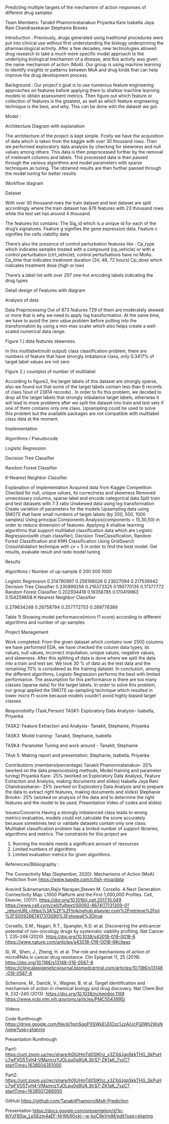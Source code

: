 



Predicting multiple targets of the mechanism of action responses of different drug samples
 







Team Members:
Tanakit Phamornratanakun
Priyanka Kare
Isabella Jaya Rani Chandrasekaran
Stephanie Brooks



Introduction : 
Previously, drugs generated using traditional procedures were put into clinical use without first understanding the biology underpinning the pharmacological activity. After a few decades, new technologies allowed drug research to take a much more specific model approach to the underlying biological mechanism of a disease, and this activity was given the name mechanism of action (MoA). Our group is using machine learning to identify insights or patterns between MoA and drug kinds that can help improve the drug development process.



Background :
Our project's goal is to use numerous feature engineering approaches on features before applying them to shallow machine learning models to obtain assessment metrics. Then figure out which feature or collection of features is the greatest, as well as which feature engineering technique is the best, and why. This can be done with the dataset we got.





















Model :

Architecture Diagram with explanation

The architecture of the project is kept simple. Firstly we have the acquisition of data which is taken from the kaggle with over 30 thousand rows.
Then we performed exploratory data analysis by checking for skewness and null values among others.
This data is then preprocessed further by the removal of irrelevant columns and labels.
This processed data is then passed through the various algorithms and model parameters with sparse techniques as tuning.
The obtained results are then further passed through the model tuning for better results.



Workflow diagram


Dataset

With over 30 thousand rows the train dataset and test dataset are split accordingly where the train dataset has 876 features with 23 thousand rows while the test set has around 4 thousand.

The features list contains:
The Sig_id which is a unique id for each of the drug’s signatures.
Feature g signifies the gene expression data.
Feature c signifies the cells viability data

There’s also the presence of control perturbation features like :
Cp_type which indicates samples treated with a compound (cp_vehicle) or with a control perturbation (ctrl_vehicle); control perturbations have no MoAs.
Cp_time that indicates treatment duration (24, 48, 72 hours)
Cp_dose which indicates treatment dose (high or low)

There’s a label list with over 207 one-hot encoding labels indicating the drug types


Detail design of Features with diagram

Analysis of data

Data Preprocessing
Out of 873 features 729 of them are moderately skewed or more that is why we need to apply log transformation. At the same time, we have to avoid the zero value problem before putting into the transformation by using a min-max scaler which also helps create a well-scaled numerical data range.

Figure 1.) data features skewness.

In this multilabel(multi output) class classification problem, there are numbers of feature that have strongly imbalance class, only 0.3417%  of target label values are not zero


Figure 2.) countplot of number of multilabel

According to figure2, the target labels of this dataset are strongly sparse, also we found out that some of the target labels contain less than 6 records of class 1(out of 23814
records) . In order to fix this problem, we decided to drop all the target labels that strongly imbalance target labels, otherwise it will lead to more problems after we split the dataset into train and test sets if one of them contains only one class. Upsampling could be used to solve this problem but the available packages are not compatible with multilabel class data at the moment. 


Implementation

Algorithms / Pseudocode

Logistic Regression









Decision Tree Classifier













Random Forest Classifier

K-Nearest Neighbor Classifier

	



Explanation of implementation
Acquired data from Kaggle Competition
Checked for null, unique values, its correctness and skewness 
Removed unnecessary columns, sparse label and encode categorical data
Split train and test datasets with 7:3 ratio
Unskewed data using log transformation
Create variation of parameters for the models
Upsampling data using SMOTE that have small numbers of target labels (by 200, 500, 1000 samples)
Using principal Components Analysis(components = 15,30,50) in order to reduce dimension of features.
Applying 4 shallow learning algorithms that support multilabel classification data which are Logistic Regression(with chain classifier), Decision TreeClassification, Random Forest Classification and KNN Classification
Using GridSearch CrossValidation technique with cv = 5 in order to find the best model.
Get results, evaluate result and redo model tuning






Results


Algorithms / Number of up-sample
0
200
500
1000
 
Logistic Regression
0.314790997
0.258198026
0.23627094
0.217536642
Decision Tree Classifier
0.230899256
0.216373325
0.190770135
0.17377772
Random Forest Classifier
0.202934418
0.18358785
0.170419963
0.154259608
K-Nearest Neighbor Classifier
 
0.279634248
0.26758794
0.257772753
0.269776389


Table 1) Showing model performance(micro f1 score) according to different algorithms and number of up-samples




Project Management

Work completed: 
From the given dataset which contains over 2500 columns we have performed EDA, we have checked the column data types, its values, null values, incorrect imputation, unique values, negative values, and skewness. After this splitting of data is done where we split the data into a train and test set. We took 30 % of data as the test data and the remaining 70% is considered as the training dataset.
In conclusion, among the different algorithms, Logistic Regression performs the best with limited performance. The assumption for this performance is there are too many classes (sparse data) for the target labels. In order to solve this problem, our group applied the SMOTE up-sampling technique which resulted in lower micro f1-score because models couldn’t avoid highly biased target classes.






Responsibility (Task,Person)
TASK1: Exploratory Data Analysis- Isabella, Priyanka
 
TASK2: Feature Extraction and Analysis- Tanakit, Stephanie, Priyanka 
 
TASK3: Model training- Tanakit, Stephanie, Isabella

TASK4: Parameter Tuning and work around - Tanakit, Stephanie

TAsk 5: Making report and presentation: Stephanie, Isabella, Priyanka

Contributions (members/percentage)
Tanakit Phamornratanakun- 25% (worked on the data preprocessing methods, Model training and parameter tuning)
Priyanka Kare- 25% (worked on Exploratory Data Analysis, Feature Extraction and Analysis, making documents and slides)
Isabella Jaya Rani Chandrasekaran- 25% (worked on Exploratory Data Analysis and to prepare the data to extract right features, making documents and slides)
Stephanie Brooks- 25% (worked on analysis of the data and to determine the right features and the model to be used, Presentation Video of codes and slides)


Issues/Concerns
Having a strongly imbalanced class leads to wrong metrics evaluation, models could not calculate the score accurately because sometimes test or validate datasets contain only one class. 
Multilabel classification problem has a limited number of support libraries, algorithms and metrics.
The constraints for this project are 
1. Running the models needs a significant amount of resources 
2. Limited numbers of algorithms 
3. Limited evaluation metrics for given algorithms.



References/Bibliography :

The Connectivity Map (September, 2020). Mechanisms of Action (MoA) Prediction from https://www.kaggle.com/c/lish-moa/data


Aravind Subramanian,Rajiv Narayan,Steven M. Corsello. A Next Generation Connectivity Map: L1000 Platform and the First 1,000,000 Profiles. Cell, Elsevier, (2017). https://doi.org/10.1016/j.cell.2017.10.049
https://www.cell.com/cell/fulltext/S0092-8674(17)31309-0?_returnURL=https%3A%2F%2Flinkinghub.elsevier.com%2Fretrieve%2Fpii%2FS0092867417313090%3Fshowall%3Dtrue

Corsello, S.M., Nagari, R.T., Spangler, R.D. et al. Discovering the anticancer potential of non-oncology drugs by systematic viability profiling. Nat Cancer 1, 235–248 (2020). https://doi.org/10.1038/s43018-019-0018-6
https://www.nature.com/articles/s43018-019-0018-6#citeas

Si, W., Shen, J., Zheng, H. et al. The role and mechanisms of action of microRNAs in cancer drug resistance. Clin Epigenet 11, 25 (2019). https://doi.org/10.1186/s13148-018-0587-8
https://clinicalepigeneticsjournal.biomedcentral.com/articles/10.1186/s13148-018-0587-8

Schenone, M., Dančík, V., Wagner, B. et al. Target identification and mechanism of action in chemical biology and drug discovery. Nat Chem Biol 9, 232–240 (2013). https://doi.org/10.1038/nchembio.1199
https://www.ncbi.nlm.nih.gov/pmc/articles/PMC5543995/


Videos

Code Runthrough
https://drive.google.com/file/d/1qmSggPXSWkEUDDzc1JzAiUcPQlWh2WxN/view?usp=sharing

Presentation Runthrough

Part1: https://unt.zoom.us/rec/share/h0lUHmTd0SIKhz_x3ZXdJgpSkkTHG_SkPuHc7wFVO5TvH4-VMsmnzYJOLpu0g9UA.3trS7-ZK1aK_7vzC?startTime=1638504351000

Part2:
https://unt.zoom.us/rec/share/h0lUHmTd0SIKhz_x3ZXdJgpSkkTHG_SkPuHc7wFVO5TvH4-VMsmnzYJOLpu0g9UA.3trS7-ZK1aK_7vzC?startTime=1638507266000


GitHub
https://github.com/TanakitPhamorn/MoA-Prediction

Presentation
https://docs.google.com/presentation/d/1p-8jYzFBSw_Lp5Ezm4aEF-NrWb90ckl--w-koC8kVmM/edit?usp=sharing


